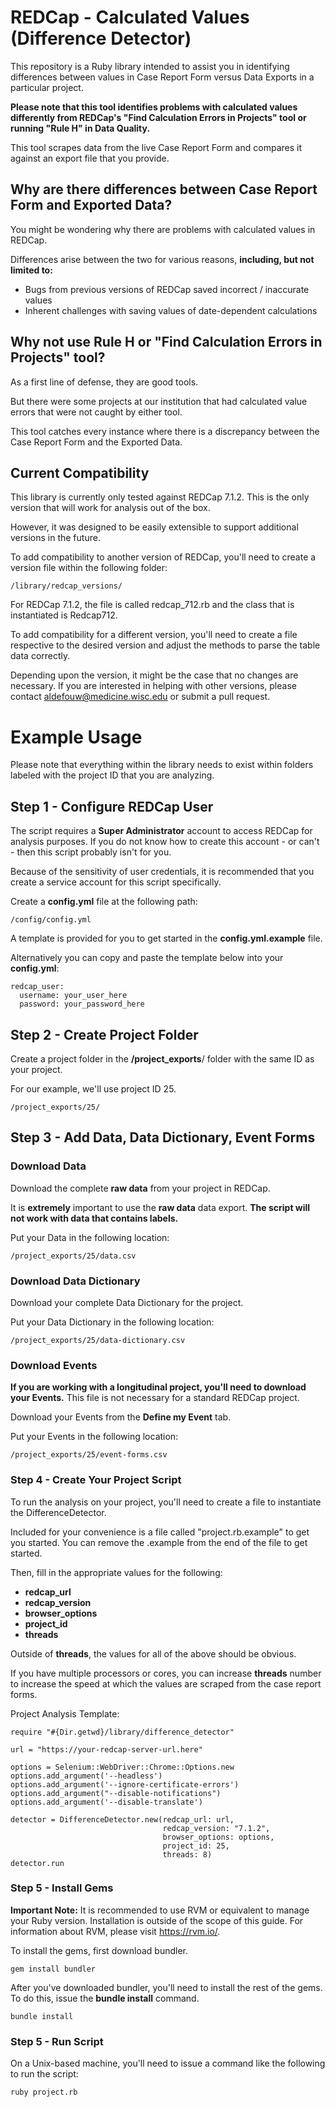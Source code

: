 # REDCap - Calculated Values (Difference Detector)

This repository is a Ruby library intended to assist you in identifying differences between values in Case Report Form versus Data Exports in a particular project.

**Please note that this tool identifies problems with calculated values differently from REDCap's "Find Calculation Errors in Projects" tool or running "Rule H" in Data Quality.**

This tool scrapes data from the live Case Report Form and compares it against an export file that you provide.


## Why are there differences between Case Report Form and Exported Data?

You might be wondering why there are problems with calculated values in REDCap.

Differences arise between the two for various reasons, **including, but not limited to:**

- Bugs from previous versions of REDCap saved incorrect / inaccurate values
- Inherent challenges with saving values of date-dependent calculations

## Why not use Rule H or "Find Calculation Errors in Projects" tool?

As a first line of defense, they are good tools.  

But there were some projects at our institution that had calculated value errors that were not caught by either tool.  

This tool catches every instance where there is a discrepancy between the Case Report Form and the Exported Data.


## Current Compatibility

This library is currently only tested against REDCap 7.1.2.  This is the only version that will work for analysis out of the box.  

However, it was designed to be easily extensible to support additional versions in the future.

To add compatibility to another version of REDCap, you'll need to create a version file within the following folder:

```
/library/redcap_versions/
```

For REDCap 7.1.2, the file is called redcap_712.rb and the class that is instantiated is Redcap712.  

To add compatibility for a different version, you'll need to create a file respective to the desired version and adjust the methods to parse the table data correctly.

Depending upon the version, it might be the case that no changes are necessary.  If you are interested in helping with other versions, please contact aldefouw@medicine.wisc.edu or submit a pull request.


# Example Usage


Please note that everything within the library needs to exist within folders labeled with the project ID that you are analyzing. 


## Step 1 - Configure REDCap User

The script requires a **Super Administrator** account to access REDCap for analysis purposes.  If you do not know how to create this account - or can't - then this script probably isn't for you.

Because of the sensitivity of user credentials, it is recommended that you create a service account for this script specifically.


Create a **config.yml** file at the following path:
```
/config/config.yml
```

A template is provided for you to get started in the **config.yml.example** file.  


Alternatively you can copy and paste the template below into your **config.yml**:
```
redcap_user:
  username: your_user_here
  password: your_password_here
```





## Step 2 - Create Project Folder

Create a project folder in the **/project_exports**/ folder with the same ID as your project.  

For our example, we'll use project ID 25.

```
/project_exports/25/
```

## Step 3 - Add Data, Data Dictionary, Event Forms


### Download Data ###

Download the complete **raw data** from your project in REDCap.  

It is **extremely** important to use the **raw data** data export.  **The script will not work with data that contains labels.**

Put your Data in the following location: 

```
/project_exports/25/data.csv
```

### Download Data Dictionary ###

Download your complete Data Dictionary for the project.

Put your Data Dictionary in the following location: 

```
/project_exports/25/data-dictionary.csv
```



### Download Events ###

**If you are working with a longitudinal project, you'll need to download your Events.**  This file is not necessary for a standard REDCap project.

Download your Events from the **Define my Event** tab.

Put your Events in the following location: 

```
/project_exports/25/event-forms.csv
```


### Step 4 - Create Your Project Script

To run the analysis on your project, you'll need to create a file to instantiate the DifferenceDetector.

Included for your convenience is a file called "project.rb.example" to get you started.  You can remove the .example from the end of the file to get started.

Then, fill in the appropriate values for the following:


- **redcap_url**
- **redcap_version**
- **browser_options**
- **project_id**
- **threads**

Outside of **threads**, the values for all of the above should be obvious.  

If you have multiple processors or cores, you can increase **threads** number to increase the speed at which the values are scraped from the case report forms.


Project Analysis Template:
```
require "#{Dir.getwd}/library/difference_detector"

url = "https://your-redcap-server-url.here"

options = Selenium::WebDriver::Chrome::Options.new
options.add_argument('--headless')
options.add_argument('--ignore-certificate-errors')
options.add_argument("--disable-notifications")
options.add_argument('--disable-translate')

detector = DifferenceDetector.new(redcap_url: url,
                                  redcap_version: "7.1.2",
                                  browser_options: options,
                                  project_id: 25,
                                  threads: 8)
detector.run
```

### Step 5 - Install Gems

**Important Note:** It is recommended to use RVM or equivalent to manage your Ruby version.  Installation is outside of the scope of this guide.  For information about RVM, please visit https://rvm.io/.


To install the gems, first download bundler.

```
gem install bundler
```

After you've downloaded bundler, you'll need to install the rest of the gems.  To do this, issue the **bundle install** command.

```
bundle install
```




### Step 5 - Run Script

On a Unix-based machine, you'll need to issue a command like the following to run the script:

```
ruby project.rb
```
